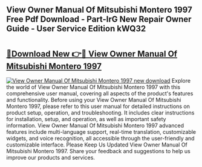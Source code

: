## View Owner Manual Of Mitsubishi Montero 1997 Free Pdf Download - Part-IrG New Repair Owner Guide - User Service Edition kWQ32

# <h2><a href="http://bc55095.oget.top/?id=View+Owner+Manual+Of+Mitsubishi+Montero+1997">🔗Download New 👉🔴 View Owner Manual Of Mitsubishi Montero 1997</a></h2>

[![View Owner Manual Of Mitsubishi Montero 1997 new download](https://i.imgur.com/5g1atiW.png)](http://bc55095.oget.top/?id=View+Owner+Manual+Of+Mitsubishi+Montero+1997)
Explore the world of View Owner Manual Of Mitsubishi Montero 1997 with this comprehensive user manual, covering all aspects of the product's features and functionality. Before using your View Owner Manual Of Mitsubishi Montero 1997, please refer to this user manual for detailed instructions on product setup, operation, and troubleshooting. It includes clear instructions for installation, setup, and operation, as well as important safety information. View Owner Manual Of Mitsubishi Montero 1997 advanced features include multi-language support, real-time translation, customizable widgets, and voice recognition, all accessible through the user-friendly and customizable interface. Please Keep Us Updated View Owner Manual Of Mitsubishi Montero 1997. Share your feedback and suggestions to help us improve our products and services.
